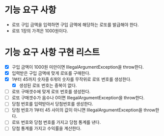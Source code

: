 # 기능 요구 사항

* 로또 구입 금액을 입력하면 구입 금액에 해당하는 로또를 발급해야 한다.
* 로또 1장의 가격은 1000원이다.

# 기능 요구 사항 구현 리스트

- [x] 구입 금액이 1000원 미만이면 IllegalArgumentException을 throw한다.
- [x] 입력받은 구입 금액에 맞게 로또를 구매한다.
- [x] 1부터 45까지 숫자중 6개의 숫자를 무작위로 로또 번호를 생성한다.
    - [x] 생성된 로또 번호는 중복이 없다.
- [ ] 로또 구매갯수에 맞게 로또 번호를 생성한다.
- [ ] 로또 구매갯수가 음수나 0이면 IllegalArgumentException을 throw한다.
- [ ] 당첨 번호를 입력받아서 당첨번호를 생성한다.
- [ ] 당첨 번호가 1부터 45 사이의 값이 아니면 IllegalArgumentException을 throw한다.
- [ ] 로또 번호와 당첨 번호를 가지고 당첨 통계를 낸다.
- [ ] 당첨 통계를 가지고 수익률을 계산한다.